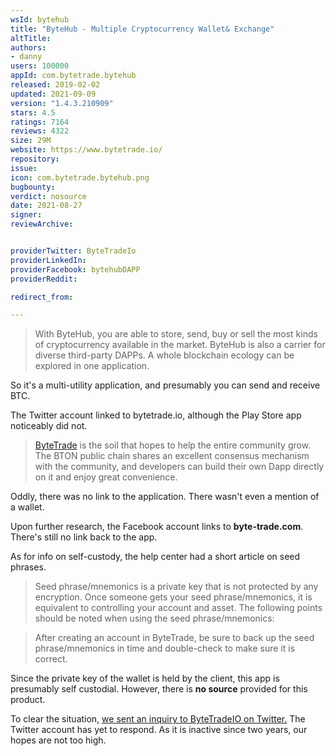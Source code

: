 ```yaml
---
wsId: bytehub
title: "ByteHub - Multiple Cryptocurrency Wallet& Exchange"
altTitle: 
authors:
- danny
users: 100000
appId: com.bytetrade.bytehub
released: 2019-02-02
updated: 2021-09-09
version: "1.4.3.210909"
stars: 4.5
ratings: 7164
reviews: 4322
size: 29M
website: https://www.bytetrade.io/
repository: 
issue: 
icon: com.bytetrade.bytehub.png
bugbounty: 
verdict: nosource
date: 2021-08-27
signer: 
reviewArchive:


providerTwitter: ByteTradeIo
providerLinkedIn: 
providerFacebook: bytehubDAPP
providerReddit: 

redirect_from:

---
```



> With ByteHub, you are able to store, send, buy or sell the most kinds of cryptocurrency available in the market. ByteHub is also a carrier for diverse third-party DAPPs. A whole blockchain ecology can be explored in one application.

So it's a multi-utility application, and presumably you can send and receive BTC.

The Twitter account linked to bytetrade.io, although the Play Store app noticeably did not.

> [ByteTrade](https://bytetrade.io) is the soil that hopes to help the entire community grow. The BTON public chain shares an excellent consensus mechanism with the community, and developers can build their own Dapp directly on it and enjoy great convenience.

Oddly, there was no link to the application. There wasn't even a mention of a wallet.

Upon further research, the Facebook account links to **byte-trade.com**. There's still no link back to the app.

As for info on self-custody, the help center had a short article on seed phrases.

> Seed phrase/mnemonics is a private key that is not protected by any encryption. Once someone gets your seed phrase/mnemonics, it is equivalent to controlling your account and asset. The following points should be noted when using the seed phrase/mnemonics:

> After creating an account in ByteTrade, be sure to back up the seed phrase/mnemonics in time and double-check to make sure it is correct.

Since the private key of the wallet is held by the client, this app is presumably self custodial. However, there is **no source** provided for this product.


To clear the situation, [we sent an inquiry to ByteTradeIO on Twitter.](https:/\twitter.com/dannybuntu/status/1430078350823870464) The Twitter account has yet to respond. As it is inactive since two years, our hopes are not too high.




